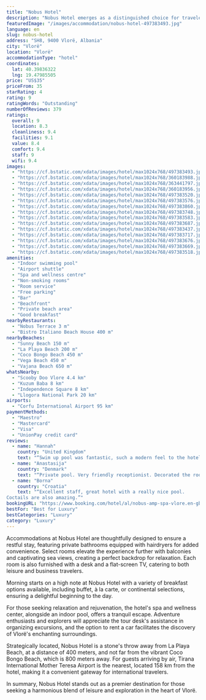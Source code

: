 ```yaml
---
title: "Nobus Hotel"
description: "Nobus Hotel emerges as a distinguished choice for travelers seeking a blend of comfort and convenience in Vlorë, situated merely 300 meters from the inviting Sunny Beach."
featuredImage: "/images/accommodation/nobus-hotel-497383493.jpg"
language: en
slug: nobus-hotel
address: "SH8, 9400 Vlorë, Albania"
city: "Vlorë"
location: "Vlorë"
accommodationType: "hotel"
coordinates:
  lat: 40.39836322
  lng: 19.47985505
price: "US$35"
priceFrom: 35
starRating: 4
rating: 9
ratingWords: "Outstanding"
numberOfReviews: 379
ratings:
  overall: 9
  location: 8.3
  cleanliness: 9.4
  facilities: 9.1
  value: 8.4
  comfort: 9.4
  staff: 9
  wifi: 9.4
images:
  - "https://cf.bstatic.com/xdata/images/hotel/max1024x768/497383493.jpg?k=84c8fb168b05313c947503ee7e27fd7dd39456b96d8d52416568e66b7b1a7d76&o=&hp=1"
  - "https://cf.bstatic.com/xdata/images/hotel/max1024x768/360183988.jpg?k=54d50adf28e764781e1f1b2f82b655d32a951b469548c1f3c3b314cecdbc2173&o=&hp=1"
  - "https://cf.bstatic.com/xdata/images/hotel/max1024x768/363441797.jpg?k=503ba1b236ac7f327babd8ea8d8a65c4f3f65280102d5ebcb5d1be478e5e08ad&o=&hp=1"
  - "https://cf.bstatic.com/xdata/images/hotel/max1024x768/360183956.jpg?k=66c1406edfbc5297212492a73de8d65f8c4be7c45cbfe6187e495fa0ef59353a&o=&hp=1"
  - "https://cf.bstatic.com/xdata/images/hotel/max1024x768/497383520.jpg?k=99b010af17e09028b34ccbbaba5ec64ebe947082ce27678d447a8bab0db4a753&o=&hp=1"
  - "https://cf.bstatic.com/xdata/images/hotel/max1024x768/497383576.jpg?k=44733d890f6054dfe038417a9a5d9f468993b02edd3c0e30f07751f992a6cf51&o=&hp=1"
  - "https://cf.bstatic.com/xdata/images/hotel/max1024x768/497383860.jpg?k=291e1627bd794882272fcc368126cbe2e79bfa52421972d4ca0f11def3dc1f55&o=&hp=1"
  - "https://cf.bstatic.com/xdata/images/hotel/max1024x768/497383748.jpg?k=bd11d927279758413e594f6ede4ffcc2493693dff8400f9e0dce85b3e9a594df&o=&hp=1"
  - "https://cf.bstatic.com/xdata/images/hotel/max1024x768/497383583.jpg?k=f0ec5388915b68b703e53ccbb1f0f969543f615453792587774d34373aa43205&o=&hp=1"
  - "https://cf.bstatic.com/xdata/images/hotel/max1024x768/497383687.jpg?k=a194e0299bb425d35811370ad1039595029f1d5446060cc04f4c29d83d128955&o=&hp=1"
  - "https://cf.bstatic.com/xdata/images/hotel/max1024x768/497383437.jpg?k=89af190c7966b3ddde13002135ebe7ec49372e53f58d172d0bb9bd37c061bae2&o=&hp=1"
  - "https://cf.bstatic.com/xdata/images/hotel/max1024x768/497383717.jpg?k=360c4930915e1fbec9ce9552b8ab27a5a4a0a4a3a573e1fd254e9fe14e6ec673&o=&hp=1"
  - "https://cf.bstatic.com/xdata/images/hotel/max1024x768/497383676.jpg?k=c1a43e6308b7ace964d78ad29689f5b2518606fac79155d16eac9c4c2626b07a&o=&hp=1"
  - "https://cf.bstatic.com/xdata/images/hotel/max1024x768/497383669.jpg?k=4758c41e26b033ff63975f904246b0a3310917d833d656be5ebc8a28735e4bd2&o=&hp=1"
  - "https://cf.bstatic.com/xdata/images/hotel/max1024x768/497383518.jpg?k=73607e097a176c8cc7ea140ed84627078ac3dad43ec7a9acf7595ce6602a478b&o=&hp=1"
amenities:
  - "Indoor swimming pool"
  - "Airport shuttle"
  - "Spa and wellness centre"
  - "Non-smoking rooms"
  - "Room service"
  - "Free parking"
  - "Bar"
  - "Beachfront"
  - "Private beach area"
  - "Good breakfast"
nearbyRestaurants:
  - "Nobus Terrace 3 m"
  - "Bistro Italiano Beach House 400 m"
nearbyBeaches:
  - "Sunny Beach 150 m"
  - "La Playa Beach 200 m"
  - "Coco Bongo Beach 450 m"
  - "Vega Beach 450 m"
  - "Vajana Beach 650 m"
whatsNearby:
  - "Scooby Doo Vlore 4.4 km"
  - "Kuzum Baba 8 km"
  - "Independence Square 8 km"
  - "Llogora National Park 20 km"
airports:
  - "Corfu International Airport 95 km"
paymentMethods:
  - "Maestro"
  - "Mastercard"
  - "Visa"
  - "UnionPay credit card"
reviews:
  - name: "Hannah"
    country: "United Kingdom"
    text: "“Swim up pool was fantastic, such a modern feel to the hotel and the breakfast was great! Gorgeous views!!!”"
  - name: "Anastasija"
    country: "Denmark"
    text: "“Private pool. Very friendly receptionist. Decorated the room for my friend’s birthday upon my request. As well as restaurant kitchen staff prepared a nice cake and a birthday song for celebration.”"
  - name: "Borna"
    country: "Croatia"
    text: "“Excellent staff, great hotel with a really nice pool.
Coctails are also amazing.”"
bookingURL: "https://www.booking.com/hotel/al/nobus-amp-spa-vlore.en-gb.html?aid=8035640"
bestFor: "Best for Luxury"
bestCategories: "Luxury"
category: "Luxury"
---
```


Accommodations at Nobus Hotel are thoughtfully designed to ensure a restful stay, featuring private bathrooms equipped with hairdryers for added convenience. Select rooms elevate the experience further with balconies and captivating sea views, creating a perfect backdrop for relaxation. Each room is also furnished with a desk and a flat-screen TV, catering to both leisure and business travelers.

Morning starts on a high note at Nobus Hotel with a variety of breakfast options available, including buffet, à la carte, or continental selections, ensuring a delightful beginning to the day.

For those seeking relaxation and rejuvenation, the hotel's spa and wellness center, alongside an indoor pool, offers a tranquil escape. Adventure enthusiasts and explorers will appreciate the tour desk's assistance in organizing excursions, and the option to rent a car facilitates the discovery of Vlorë's enchanting surroundings.

Strategically located, Nobus Hotel is a stone's throw away from La Playa Beach, at a distance of 400 meters, and not far from the vibrant Coco Bongo Beach, which is 800 meters away. For guests arriving by air, Tirana International Mother Teresa Airport is the nearest, located 158 km from the hotel, making it a convenient gateway for international travelers.

In summary, Nobus Hotel stands out as a premier destination for those seeking a harmonious blend of leisure and exploration in the heart of Vlorë.